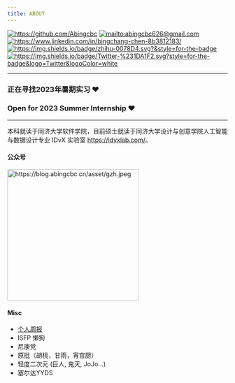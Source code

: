 ```yaml
---
title: ABOUT
---
```

[<img class="not-scale" src="https://img.shields.io/badge/github-%23121011.svg?style=for-the-badge&amp;logo=github&amp;logoColor=white" alt="https://github.com/Abingcbc" style="display:inline">](https://github.com/Abingcbc) [<img class="not-scale" src="https://img.shields.io/badge/Gmail-D14836?style=for-the-badge&amp;logo=gmail&amp;logoColor=white" alt="mailto:abingcbc626@gmail.com" style="display:inline">](mailto:abingcbc626@gmail.com) [<img class="not-scale" src="https://img.shields.io/badge/linkedin-%230077B5.svg?style=for-the-badge&amp;logo=linkedin&amp;logoColor=white" alt="https://www.linkedin.com/in/bingchang-chen-8b3812183/" style="display:inline">](https://www.linkedin.com/in/bingchang-chen-8b3812183/) [<img class="not-scale" src="https://img.shields.io/badge/zhihu-0078D4.svg?&style=for-the-badge" alt="https://img.shields.io/badge/zhihu-0078D4.svg?&style=for-the-badge" style="display:inline">](https://www.zhihu.com/people/llll-48-29) [<img  class="not-scale" src="https://img.shields.io/badge/Twitter-%231DA1F2.svg?style=for-the-badge&logo=Twitter&logoColor=white" alt="https://img.shields.io/badge/Twitter-%231DA1F2.svg?style=for-the-badge&logo=Twitter&logoColor=white" style="display:inline">](https://twitter.com/abingcbc)
<hr>

### 正在寻找2023年暑期实习 ❤️
### Open for 2023 Summer Internship ❤️

<hr>

本科就读于同济大学软件学院，目前硕士就读于同济大学设计与创意学院人工智能与数据设计专业 IDvX 实验室 <https://idvxlab.com/>。

#### 公众号

<img src="https://blog.abingcbc.cn/asset/gzh.jpeg" alt="https://blog.abingcbc.cn/asset/gzh.jpeg" style="width:300px;margin:0 auto">

#### Misc

- [个人周报](https://blog.abingcbc.cn/weekly/)
- ISFP 懒狗
- 尼康党
- 原批（胡桃，甘雨，宵宫厨）
- 轻度二次元 (巨人, 鬼灭, JoJo...)
- 塞尔达YYDS

